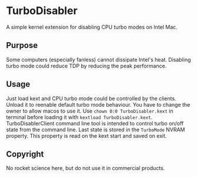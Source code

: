 # TurboDisabler
A simple kernel extension for disabling CPU turbo modes on Intel Mac.

## Purpose
Some computers (especially fanless) cannot dissipate Intel's heat. Disabling turbo mode could reduce TDP by reducing the peak performance.

## Usage
Just load kext and CPU turbo mode could be controlled by the clients. Unload it to reenable default turbo mode behaviour.
You have to change the owner to allow macos to use it. Use `chown 0:0 TurboDisabler.kext` in terminal before loading it with `kextload TurboDisabler.kext`.
TurboDisablerClient command line tool is intended to control turbo on/off state from the command line. Last state is stored in the `TurboMode` NVRAM property. This property is read on the kext start and saved on exit.

## Copyright
No rocket science here, but do not use it in commercial products.

